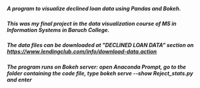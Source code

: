 ##### A program to visualize declined loan data using Pandas and Bokeh.
##### This was my final project in the data visualization course of MS in Information Systems in Baruch College.
##### The data files can be downloaded at "DECLINED LOAN DATA" section on https://www.lendingclub.com/info/download-data.action
##### The program runs on Bokeh server: open Anaconda Prompt, go to the folder containing the code file, type bokeh serve --show Reject_stats.py and enter
